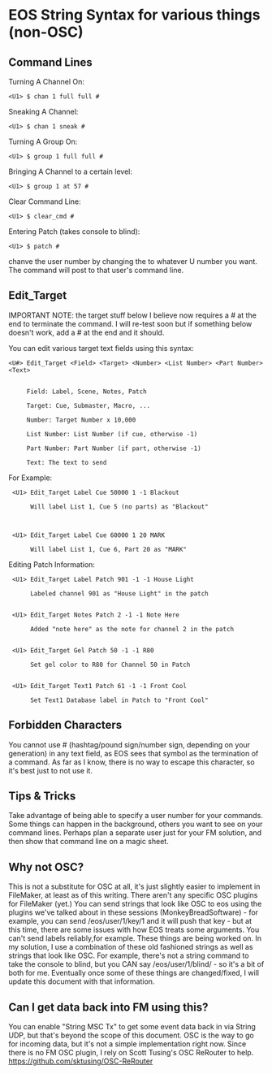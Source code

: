 # EOS String Syntax for various things (non-OSC)

## Command Lines

  Turning A Channel On:

    <U1> $ chan 1 full full #
    
  
  Sneaking A Channel:

    <U1> $ chan 1 sneak #
       
         
  Turning A Group On:

    <U1> $ group 1 full full #

  
  Bringing A Channel to a certain level:

    <U1> $ group 1 at 57 #
    
    
  Clear Command Line:

    <U1> $ clear_cmd #
       
         
  Entering Patch (takes console to blind):

    <U1> $ patch #
    
 chanve the user number by changing the <U1> to whatever U number you want. The command will post to that user's command line. 


## Edit_Target

IMPORTANT NOTE: the target stuff below I believe now requires a # at the end to terminate the command. I will re-test soon but if something below doesn't work, add a # at the end and it should. 

You can edit various target text fields using this syntax:

    <U#> Edit_Target <Field> <Target> <Number> <List Number> <Part Number> <Text>
    

         Field: Label, Scene, Notes, Patch
  
         Target: Cue, Submaster, Macro, ...
  
         Number: Target Number x 10,000
  
         List Number: List Number (if cue, otherwise -1)
  
         Part Number: Part Number (if part, otherwise -1)
  
         Text: The text to send
       
 For Example:
 
     <U1> Edit_Target Label Cue 50000 1 -1 Blackout
     
          Will label List 1, Cue 5 (no parts) as "Blackout"
     
     
     
     <U1> Edit_Target Label Cue 60000 1 20 MARK
     
          Will label List 1, Cue 6, Part 20 as "MARK"
 
 
 
 Editing Patch Information:
 
     <U1> Edit_Target Label Patch 901 -1 -1 House Light
     
          Labeled channel 901 as "House Light" in the patch


     <U1> Edit_Target Notes Patch 2 -1 -1 Note Here
     
          Added "note here" as the note for channel 2 in the patch
      
            
     <U1> Edit_Target Gel Patch 50 -1 -1 R80
     
          Set gel color to R80 for Channel 50 in Patch
          
     
     <U1> Edit_Target Text1 Patch 61 -1 -1 Front Cool
     
          Set Text1 Database label in Patch to "Front Cool"
     

## Forbidden Characters

You cannot use # (hashtag/pound sign/number sign, depending on your generation) in any text field, as EOS sees that symbol as the termination of a command. As far as I know, there is no way to escape this character, so it's best just to not use it. 


## Tips & Tricks

Take advantage of being able to specify a user number for your commands. Some things can happen in the background, others you want to see on your command lines. Perhaps plan a separate user just for your FM solution, and then show that command line on a magic sheet. 

## Why not OSC?

This is not a substitute for OSC at all, it's just slightly easier to implement in FileMaker, at least as of this writing. There aren't any specific OSC plugins for FileMaker (yet.) You can send strings that look like OSC to eos using the plugins we've talked about in these sessions (MonkeyBreadSoftware) - for example, you can send /eos/user/1/key/1 and it will push that key - but at this time, there are some issues with how EOS treats some arguments. You can't send labels reliably,for example. These things are being worked on. In my solution, I use a combination of these old fashioned strings as well as strings that look like OSC. For example, there's not a string command to take the console to blind, but you CAN say /eos/user/1/blind/ - so it's a bit of both for me. Eventually once some of these things are changed/fixed, I will update this document with that information. 

## Can I get data back into FM using this?

You can enable "String MSC Tx" to get some event data back in via String UDP, but that's beyond the scope of this document. OSC is the way to go for incoming data, but it's not a simple implementation right now. Since there is no FM OSC plugin, I rely on Scott Tusing's OSC ReRouter to help. https://github.com/sktusing/OSC-ReRouter

